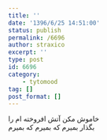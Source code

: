 ```yaml
---
title: ''
date: '1396/6/25 14:51:00'
status: publish
permalink: /6696
author: straxico
excerpt: ''
type: post
id: 6696
category:
    - tytomood
tag: []
post_format: []
---
```

خاموش مکن آتش افروخته ام را  
بگذار بمیرم که بمیرم که بمیرم